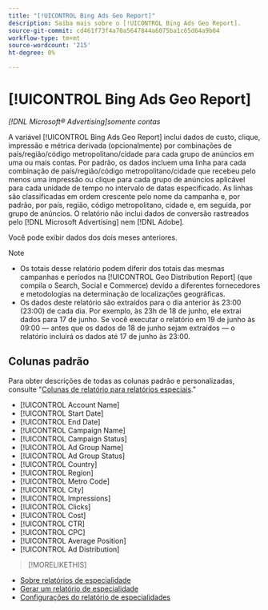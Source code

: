 ```yaml
---
title: "[!UICONTROL Bing Ads Geo Report]"
description: Saiba mais sobre o [!UICONTROL Bing Ads Geo Report].
source-git-commit: cd461f73f4a70a5647844a6075ba1c65d64a9b04
workflow-type: tm+mt
source-wordcount: '215'
ht-degree: 0%

---
```


# [!UICONTROL Bing Ads Geo Report]

*[!DNL Microsoft® Advertising]somente contas*

A variável [!UICONTROL Bing Ads Geo Report] inclui dados de custo, clique, impressão e métrica derivada (opcionalmente) por combinações de país/região/código metropolitano/cidade para cada grupo de anúncios em uma ou mais contas. Por padrão, os dados incluem uma linha para cada combinação de país/região/código metropolitano/cidade que recebeu pelo menos uma impressão ou clique para cada grupo de anúncios aplicável para cada unidade de tempo no intervalo de datas especificado. As linhas são classificadas em ordem crescente pelo nome da campanha e, por padrão, por país, região, código metropolitano, cidade e, em seguida, por grupo de anúncios. O relatório não inclui dados de conversão rastreados pelo [!DNL Microsoft Advertising] nem [!DNL Adobe].

Você pode exibir dados dos dois meses anteriores.

>[!NOTE]
>
>* Os totais desse relatório podem diferir dos totais das mesmas campanhas e períodos na [!UICONTROL Geo Distribution Report] (que compila o Search, Social e Commerce) devido a diferentes fornecedores e metodologias na determinação de localizações geográficas.
>* Os dados deste relatório são extraídos para o dia anterior às 23:00 (23:00) de cada dia. Por exemplo, às 23h de 18 de junho, ele extrai dados para 17 de junho. Se você executar o relatório em 19 de junho às 09:00 — antes que os dados de 18 de junho sejam extraídos — o relatório incluirá os dados até 17 de junho às 23:00.


## Colunas padrão

Para obter descrições de todas as colunas padrão e personalizadas, consulte &quot;[Colunas de relatório para relatórios especiais](specialty-report-columns.md).&quot;

* [!UICONTROL Account Name]
* [!UICONTROL Start Date]
* [!UICONTROL End Date]
* [!UICONTROL Campaign Name]
* [!UICONTROL Campaign Status]
* [!UICONTROL Ad Group Name]
* [!UICONTROL Ad Group Status]
* [!UICONTROL Country]
* [!UICONTROL Region]
* [!UICONTROL Metro Code]
* [!UICONTROL City]
* [!UICONTROL Impressions]
* [!UICONTROL Clicks]
* [!UICONTROL Cost]
* [!UICONTROL CTR]
* [!UICONTROL CPC]
* [!UICONTROL Average Position]
* [!UICONTROL Ad Distribution]

>[!MORELIKETHIS]
* [Sobre relatórios de especialidade](specialty-report-about.md)
* [Gerar um relatório de especialidade](specialty-report-generate.md)
* [Configurações do relatório de especialidades](specialty-report-settings.md)

